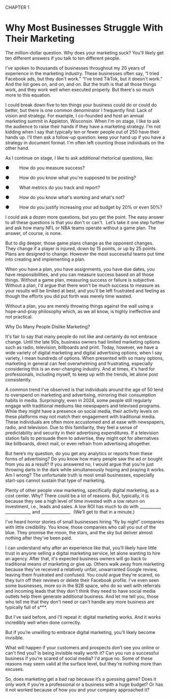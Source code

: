 CHAPTER 1

# Why Most Businesses Struggle With Their Marketing

The million-dollar question. Why does your marketing suck? You'll likely get ten different answers if you talk to ten different people.

I've spoken to thousands of businesses throughout my 20 years of experience in the marketing industry. These businesses often say, “I tried Facebook ads, but they don't work.” “I've tried TikTok, but it doesn't work.” And the list goes on, and on, and on. But the truth is that all those things work, and they work well when executed properly. But there's so much more to this equation.

I could break down five to ten things your business could do or could do better, but there is one common denominator I frequently find: Lack of vision and strategy. For example, I co-founded and host an annual marketing summit in Appleton, Wisconsin. When I'm on stage, I like to ask the audience to raise their hands if they have a marketing strategy. I'm not kidding when I say that typically ten or fewer people out of 250 have their hands up. I'll then ask a follow-up question: keep your hand up if you have a strategy in document format. I'm often left counting those individuals on the other hand.

As I continue on stage, I like to ask additional rhetorical questions, like:

●        How do you measure success?

●        How do you know what you're supposed to be posting?

●        What metrics do you track and report?

●        How do you know what's working and what's not?

●        How do you justify increasing your ad budget by 20% or even 50%?

I could ask a dozen more questions, but you get the point. The easy answer to all these questions is that you don't or can't.  Let’s take it one step further and ask how many NFL or NBA teams operate without a game plan. The answer, of course, is none.

But to dig deeper, those game plans change as the opponent changes. They change if a player is injured, down by 15 points, or up by 25 points. Plans are designed to change. However the most successful teams put time into creating and implementing a plan.

When you have a plan, you have assignments, you have due dates, you have responsibilities, and you can measure success based on all those things. Without a game plan, measuring success or failure is subjective. Without a plan, I'd argue that there won't be much success to measure as your results will be limited at best, and you'll be left frustrated and feeling as though the efforts you did put forth was merely time wasted.

Without a plan, you are merely throwing things against the wall using a hope-and-pray philosophy which, as we all know, is highly ineffective and not practical.

Why Do Many People Dislike Marketing?

It's fair to say that many people do not like and certainly do not embrace change. Until the late 90s, business owners had limited marketing options such as radio, television, billboards and print. Today, however, we have a wide variety of digital marketing and digital advertising options; when I say variety, I mean hundreds of options. When presented with so many options, marketing in general can feel overwhelming and frustrating, especially considering this is an ever-changing industry. And at times, it's hard for professionals, including myself, to keep up with the trends, let alone post consistently.

A common trend I've observed is that individuals around the age of 50 tend to overspend on marketing and advertising, mirroring their consumption habits in media. Surprisingly, even in 2024, some people still regularly engage with traditional mediums like newspapers and televised programs. While they might have a presence on social media, their activity levels on these platforms may not match their engagement with traditional media. These individuals are often more accustomed and at ease with newspapers, radio, and television. Due to this familiarity, they feel a sense of predictability and security in their advertising expenditures. If a television station fails to persuade them to advertise, they might opt for alternatives like billboards, direct mail, or even refrain from advertising altogether.

But here’s my question, do you get any analytics or reports from these forms of advertising? Do you know how many people saw the ad or bought from you as a result? If you answered no, I would argue that you’re just throwing darts in the dark while simultaneously hoping and praying it works. Am I wrong? The unfortunate truth is most small businesses, especially start-ups cannot sustain that type of marketing.

Plenty of other people view marketing, specifically digital marketing, as a cost center. Why? There could be a lot of reasons. But, typically, it is because they see a high level of time invested with a low return on investment, i.e., leads and sales. A low ROI has much to do with \_\_\_\_\_\_\_\_\_\_, \_\_\_\_\_\_\_\_\_\_\_\_, and \_\_\_\_\_\_\_\_\_\_\_\_\_\_.  (We’ll get to that in a minute.)

I've heard horror stories of small businesses hiring “fly by night” companies with little credibility. You know, those companies who call you out of the blue. They promise the moon, the stars, and the sky but deliver almost nothing after they've been paid.

I can understand why after an experience like that, you’ll likely have little trust in anyone selling a digital marketing service, let alone wanting to hire an agency. After that, it's expected business owners will go back to traditional means of marketing or give up. Others walk away from marketing because they've received a relatively unfair, unwarranted Google review, leaving them frustrated and confused. You could argue they're scared, so they turn off their reviews or delete their Facebook profile. I've even seen some businesses, more so in the B2B space, who do so well with referrals and incoming leads that they don't think they need to have social media outlets help them generate additional business. And let me tell you, those who tell me that they don't need or can't handle any more business are typically full of s\*\*\*.

But I've said before, and I'll repeat it: digital marketing works. And it works incredibly well when done correctly.

But if you’re unwilling to embrace digital marketing, you’ll likely become invisible.

What will happen if your customers and prospects don’t see you online or can't find you? Is being invisible really worth it? Can you run a successful business if you're scared of social media? I'd argue no. Some of these reasons may seem valid at the surface level, but they're nothing more than excuses.

So, does marketing get a bad rap because it’s a guessing game? Does it only work if you’re a professional or a business with a huge budget? Or has it not worked because of how you and your company approached it?